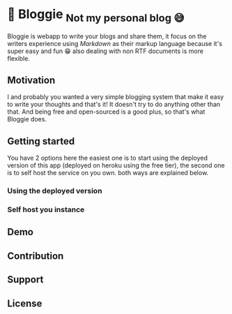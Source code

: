 # 📓 Bloggie <sub>Not my personal blog 😅</sub>

Bloggie is webapp to write your blogs and share them, it focus on the writers experience using _Markdown_
as their markup language because it's super easy and fun 😁 also dealing with non RTF documents is more flexible.

## Motivation

I and probably you wanted a very simple blogging system that make it easy to write your thoughts and that's it! It doesn't try to do anything other than that. And being free and open-sourced is a good plus, so that's what Bloggie does.

## Getting started

You have 2 options here the easiest one is to start using the deployed version of this app (deployed on heroku using the free tier), the second one is to self host the service on you own. both ways are explained below.

### Using the deployed version

### Self host you instance

## Demo

## Contribution

## Support

## License
